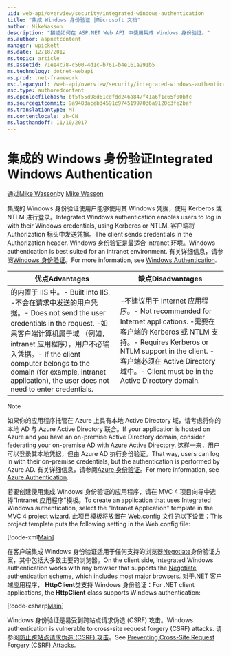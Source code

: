 ```yaml
---
uid: web-api/overview/security/integrated-windows-authentication
title: "集成 Windows 身份验证 |Microsoft 文档"
author: MikeWasson
description: "描述如何在 ASP.NET Web API 中使用集成 Windows 身份验证。"
ms.author: aspnetcontent
manager: wpickett
ms.date: 12/18/2012
ms.topic: article
ms.assetid: 71ee4c78-c500-4d1c-b761-b4e161a291b5
ms.technology: dotnet-webapi
ms.prod: .net-framework
msc.legacyurl: /web-api/overview/security/integrated-windows-authentication
msc.type: authoredcontent
ms.openlocfilehash: bf5f55d98d61cdfdd246a847f41a6f1c65f00bfc
ms.sourcegitcommit: 9a9483aceb34591c97451997036a9120c3fe2baf
ms.translationtype: MT
ms.contentlocale: zh-CN
ms.lasthandoff: 11/10/2017
---
```

<a name="integrated-windows-authentication"></a><span data-ttu-id="af05d-103">集成的 Windows 身份验证</span><span class="sxs-lookup"><span data-stu-id="af05d-103">Integrated Windows Authentication</span></span>
====================
<span data-ttu-id="af05d-104">通过[Mike Wasson](https://github.com/MikeWasson)</span><span class="sxs-lookup"><span data-stu-id="af05d-104">by [Mike Wasson](https://github.com/MikeWasson)</span></span>

<span data-ttu-id="af05d-105">集成的 Windows 身份验证使用户能够使用其 Windows 凭据，使用 Kerberos 或 NTLM 进行登录。</span><span class="sxs-lookup"><span data-stu-id="af05d-105">Integrated Windows authentication enables users to log in with their Windows credentials, using Kerberos or NTLM.</span></span> <span data-ttu-id="af05d-106">客户端将 Authorization 标头中发送凭据。</span><span class="sxs-lookup"><span data-stu-id="af05d-106">The client sends credentials in the Authorization header.</span></span> <span data-ttu-id="af05d-107">Windows 身份验证是最适合 intranet 环境。</span><span class="sxs-lookup"><span data-stu-id="af05d-107">Windows authentication is best suited for an intranet environment.</span></span> <span data-ttu-id="af05d-108">有关详细信息，请参阅[Windows 身份验证](https://www.iis.net/configreference/system.webserver/security/authentication/windowsauthentication)。</span><span class="sxs-lookup"><span data-stu-id="af05d-108">For more information, see [Windows Authentication](https://www.iis.net/configreference/system.webserver/security/authentication/windowsauthentication).</span></span>

| <span data-ttu-id="af05d-109">优点</span><span class="sxs-lookup"><span data-stu-id="af05d-109">Advantages</span></span> | <span data-ttu-id="af05d-110">缺点</span><span class="sxs-lookup"><span data-stu-id="af05d-110">Disadvantages</span></span> |
| --- | --- |
| <span data-ttu-id="af05d-111">的内置于 IIS 中。</span><span class="sxs-lookup"><span data-stu-id="af05d-111">- Built into IIS.</span></span> <span data-ttu-id="af05d-112">-不会在请求中发送的用户凭据。</span><span class="sxs-lookup"><span data-stu-id="af05d-112">- Does not send the user credentials in the request.</span></span> <span data-ttu-id="af05d-113">-如果客户端计算机属于域 （例如，intranet 应用程序），用户不必输入凭据。</span><span class="sxs-lookup"><span data-stu-id="af05d-113">- If the client computer belongs to the domain (for example, intranet application), the user does not need to enter credentials.</span></span> | <span data-ttu-id="af05d-114">-不建议用于 Internet 应用程序。</span><span class="sxs-lookup"><span data-stu-id="af05d-114">- Not recommended for Internet applications.</span></span> <span data-ttu-id="af05d-115">-需要在客户端的 Kerberos 或 NTLM 支持。</span><span class="sxs-lookup"><span data-stu-id="af05d-115">- Requires Kerberos or NTLM support in the client.</span></span> <span data-ttu-id="af05d-116">-客户端必须在 Active Directory 域中。</span><span class="sxs-lookup"><span data-stu-id="af05d-116">- Client must be in the Active Directory domain.</span></span> |

> [!NOTE]
> <span data-ttu-id="af05d-117">如果你的应用程序托管在 Azure 上具有本地 Active Directory 域，请考虑将你的本地 AD 与 Azure Active Directory 联合。</span><span class="sxs-lookup"><span data-stu-id="af05d-117">If your application is hosted on Azure and you have an on-premise Active Directory domain, consider federating your on-premise AD with Azure Active Directory.</span></span> <span data-ttu-id="af05d-118">这样一来，用户可以登录其本地凭据，但由 Azure AD 执行身份验证。</span><span class="sxs-lookup"><span data-stu-id="af05d-118">That way, users can log in with their on-premise credentials, but the authentication is performed by Azure AD.</span></span> <span data-ttu-id="af05d-119">有关详细信息，请参阅[Azure 身份验证](../../../visual-studio/overview/2012/windows-azure-authentication.md)。</span><span class="sxs-lookup"><span data-stu-id="af05d-119">For more information, see [Azure Authentication](../../../visual-studio/overview/2012/windows-azure-authentication.md).</span></span>


<span data-ttu-id="af05d-120">若要创建使用集成 Windows 身份验证的应用程序，请在 MVC 4 项目向导中选择"Intranet 应用程序"模板。</span><span class="sxs-lookup"><span data-stu-id="af05d-120">To create an application that uses Integrated Windows authentication, select the "Intranet Application" template in the MVC 4 project wizard.</span></span> <span data-ttu-id="af05d-121">此项目模板将放置在 Web.config 文件的以下设置：</span><span class="sxs-lookup"><span data-stu-id="af05d-121">This project template puts the following setting in the Web.config file:</span></span>

[!code-xml[Main](integrated-windows-authentication/samples/sample1.xml)]

<span data-ttu-id="af05d-122">在客户端集成 Windows 身份验证适用于任何支持的浏览器[Negotiate](http://www.ietf.org/rfc/rfc4559.txt)身份验证方案，其中包括大多数主要的浏览器。</span><span class="sxs-lookup"><span data-stu-id="af05d-122">On the client side, Integrated Windows authentication works with any browser that supports the [Negotiate](http://www.ietf.org/rfc/rfc4559.txt) authentication scheme, which includes most major browsers.</span></span> <span data-ttu-id="af05d-123">对于.NET 客户端应用程序， **HttpClient**类支持 Windows 身份验证：</span><span class="sxs-lookup"><span data-stu-id="af05d-123">For .NET client applications, the **HttpClient** class supports Windows authentication:</span></span>

[!code-csharp[Main](integrated-windows-authentication/samples/sample2.cs)]

<span data-ttu-id="af05d-124">Windows 身份验证是易受到跨站点请求伪造 (CSRF) 攻击。</span><span class="sxs-lookup"><span data-stu-id="af05d-124">Windows authentication is vulnerable to cross-site request forgery (CSRF) attacks.</span></span> <span data-ttu-id="af05d-125">请参阅[防止跨站点请求伪造 (CSRF) 攻击](preventing-cross-site-request-forgery-csrf-attacks.md)。</span><span class="sxs-lookup"><span data-stu-id="af05d-125">See [Preventing Cross-Site Request Forgery (CSRF) Attacks](preventing-cross-site-request-forgery-csrf-attacks.md).</span></span>
